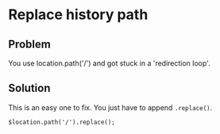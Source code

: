 # Replace history path

## Problem

You use location.path('/') and got stuck in a 'redirection loop'.


## Solution

This is an easy one to fix. You just have to append `.replace()`.

    $location.path('/').replace();